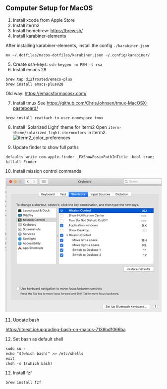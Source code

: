 ## Computer Setup for MacOS

1. Install xcode from Apple Store
2. Install iterm2
3. Install homebrew: https://brew.sh/
4. Install karabiner-elements

After installing karabiner-elements, install the config `./karabiner.json`
```
mv ~/.dotfiles/macos-dotfiles/karabiner.json ~/.config/karabiner/
```

5. Create ssh-keys: `ssh-keygen -m PEM -t rsa`
6. Install emacs 28
```
brew tap d12frosted/emacs-plus
brew install emacs-plus@28
```
Old way: https://emacsformacosx.com/

7. Install tmux
See https://github.com/ChrisJohnsen/tmux-MacOSX-pasteboard/

```
brew install reattach-to-user-namespace tmux
```

8. Install 'Solarized Light' theme for iterm2
Open `iterm-theme/solarized_light.itermcolors` in iterm2. 
![iterm2_color_preferences](https://user-images.githubusercontent.com/1490056/168616987-d5a7fd88-5f0e-43e3-9164-3eba64e4aeb4.png)

9. Update finder to show full paths
```
defaults write com.apple.finder _FXShowPosixPathInTitle -bool true; killall Finder
```

10. Install mission control commands

![mission_control_config.png](mission_control_config.png)

11. Update bash

https://itnext.io/upgrading-bash-on-macos-7138bd1066ba

12. Set bash as default shell

```
sudo su -
echo "$(which bash)" >> /etc/shells
exit
chsh -s $(which bash)
```

12. Install fzf
```
brew install fzf
```
